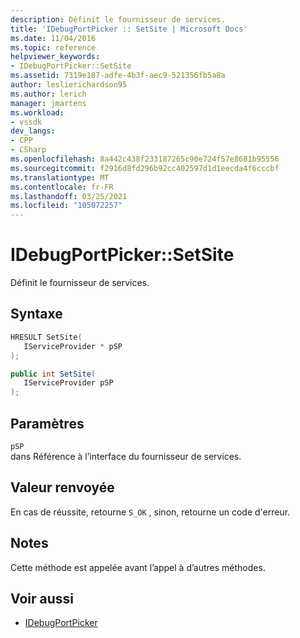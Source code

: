 ```yaml
---
description: Définit le fournisseur de services.
title: 'IDebugPortPicker :: SetSite | Microsoft Docs'
ms.date: 11/04/2016
ms.topic: reference
helpviewer_keywords:
- IDebugPortPicker::SetSite
ms.assetid: 7319e187-adfe-4b3f-aec9-521356fb5a8a
author: leslierichardson95
ms.author: lerich
manager: jmartens
ms.workload:
- vssdk
dev_langs:
- CPP
- CSharp
ms.openlocfilehash: 8a442c438f233187265c90e724f57e8681b95556
ms.sourcegitcommit: f2916d8fd296b92cc402597d1d1eecda4f6cccbf
ms.translationtype: MT
ms.contentlocale: fr-FR
ms.lasthandoff: 03/25/2021
ms.locfileid: "105072257"
---
```

# <a name="idebugportpickersetsite"></a>IDebugPortPicker::SetSite
Définit le fournisseur de services.

## <a name="syntax"></a>Syntaxe

```cpp
HRESULT SetSite(
   IServiceProvider * pSP
);
```

```csharp
public int SetSite(
   IServiceProvider pSP
);
```

## <a name="parameters"></a>Paramètres
`pSP`\
dans Référence à l’interface du fournisseur de services.

## <a name="return-value"></a>Valeur renvoyée
 En cas de réussite, retourne `S_OK` , sinon, retourne un code d'erreur.

## <a name="remarks"></a>Notes
 Cette méthode est appelée avant l’appel à d’autres méthodes.

## <a name="see-also"></a>Voir aussi
- [IDebugPortPicker](../../../extensibility/debugger/reference/idebugportpicker.md)
